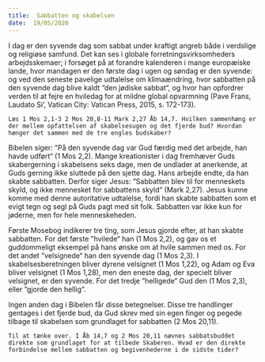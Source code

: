 ```yaml
---
title:  Sabbatten og skabelsen
date:  19/05/2020
---
```


I dag er den syvende dag som sabbat under kraftigt angreb både i verdslige og religiøse samfund. Det kan ses i globale forretningsvirksomheders arbejdsskemaer; i forsøget på at forandre kalenderen i mange europæiske lande, hvor mandagen er den første dag i ugen og søndag er den syvende: og ved den seneste pavelige udtalelse om klimaændring, hvor sabbatten på den syvende dag blive kaldt ”den jødiske sabbat“, og hvor han opfordrer verden til at fejre en hviledag for at mildne global opvarmning (Pave Frans, Laudato Si’, Vatican City: Vatican Press, 2015, s. 172-173).

`Læs 1 Mos 2,1-3 2 Mos 20,8-11 Mark 2,27 Åb 14,7. Hvilken sammenhæng er der mellem opfattelsen af skabelsesugen og det fjerde bud? Hvordan hænger det sammen med de tre engles budskaber?`

Bibelen siger: ”På den syvende dag var Gud færdig med det arbejde, han havde udført“ (1 Mos 2,2). Mange kreationister i dag fremhæver Guds skabergerning i skabelsens seks dage, men de undlader at anerkende, at Guds gerning ikke sluttede på den sjette dag. Hans arbejde endte, da han skabte sabbatten. Derfor siger Jesus: ”Sabbatten blev til for menneskets skyld, og ikke mennesket for sabbattens skyld“ (Mark 2,27). Jesus kunne komme med denne autoritative udtalelse, fordi han skabte sabbatten som et evigt tegn og segl på Guds pagt med sit folk. Sabbatten var ikke kun for jøderne, men for hele menneskeheden.

Første Mosebog indikerer tre ting, som Jesus gjorde efter, at han skabte sabbatten. For det første ”hvilede“ han (1 Mos 2,2), og gav os et guddommeligt eksempel på hans ønske om at hvile sammen med os. For det andet ”velsignede“ han den syvende dag (1 Mos 2,3). I skabelsesberetningen bliver dyrene velsignet (1 Mos 1,22), og Adam og Eva bliver velsignet (1 Mos 1,28), men den eneste dag, der specielt bliver velsignet, er den syvende. For det tredje ”helligede“ Gud den (1 Mos 2,3), eller ”gjorde den hellig“.

Ingen anden dag i Bibelen får disse betegnelser. Disse tre handlinger gentages i det fjerde bud, da Gud skrev med sin egen finger og pegede tilbage til skabelsen som grundlaget for sabbatten (2 Mos 20,11).

`Til at tænke over. I Åb 14,7 og 2 Mos 20,11 nævnes sabbatsbuddet direkte som grundlaget for at tilbede Skaberen. Hvad er den direkte forbindelse mellem sabbatten og begivenhederne i de sidste tider?`